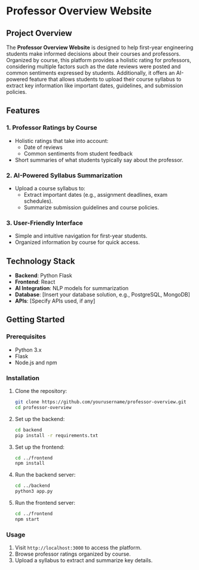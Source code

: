 # Professor Overview Website

## Project Overview
The **Professor Overview Website** is designed to help first-year engineering students make informed decisions about their courses and professors. Organized by course, this platform provides a holistic rating for professors, considering multiple factors such as the date reviews were posted and common sentiments expressed by students. Additionally, it offers an AI-powered feature that allows students to upload their course syllabus to extract key information like important dates, guidelines, and submission policies.

## Features
### 1. **Professor Ratings by Course**
- Holistic ratings that take into account:
  - Date of reviews
  - Common sentiments from student feedback
- Short summaries of what students typically say about the professor.

### 2. **AI-Powered Syllabus Summarization**
- Upload a course syllabus to:
  - Extract important dates (e.g., assignment deadlines, exam schedules).
  - Summarize submission guidelines and course policies.

### 3. **User-Friendly Interface**
- Simple and intuitive navigation for first-year students.
- Organized information by course for quick access.

## Technology Stack
- **Backend**: Python Flask
- **Frontend**: React
- **AI Integration**: NLP models for summarization
- **Database**: [Insert your database solution, e.g., PostgreSQL, MongoDB]
- **APIs**: [Specify APIs used, if any]

## Getting Started

### Prerequisites
- Python 3.x
- Flask
- Node.js and npm

### Installation
1. Clone the repository:
   ```bash
   git clone https://github.com/yourusername/professor-overview.git
   cd professor-overview
   ```

2. Set up the backend:
   ```bash
   cd backend
   pip install -r requirements.txt
   ```

3. Set up the frontend:
   ```bash
   cd ../frontend
   npm install
   ```

4. Run the backend server:
   ```bash
   cd ../backend
   python3 app.py
   ```

5. Run the frontend server:
   ```bash
   cd ../frontend
   npm start
   ```

### Usage
1. Visit `http://localhost:3000` to access the platform.
2. Browse professor ratings organized by course.
3. Upload a syllabus to extract and summarize key details.
